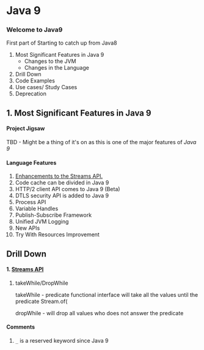 # Java 9 
### Welcome to Java9
First part of Starting to catch up from Java8

1. Most Significant Features in Java 9
    * Changes to the JVM
    * Changes in the Language
2. Drill Down
3. Code Examples
4. Use cases/ Study Cases
5. Deprecation 

## 1. Most Significant Features in Java 9
#### Project Jigsaw
TBD - Might be a thing of it's on as this is one of the major features of *Java 9*

#### Language Features
1. [Enhancements to the Streams API.](#stream-api)
2. Code cache can be divided in Java 9
3. HTTP/2 client API comes to Java 9 (Beta)
4. DTLS security API is added to Java 9
5. Process API
6. Variable Handles
7. Publish-Subscribe Framework
8. Unified JVM Logging
9. New APIs
10. Try With Resources Improvement

## Drill Down

#### 1.  [Streams API](#stream-api)
	
  1. takeWhile/DropWhile
		
		takeWhile - predicate functional interface will take all the values until the predicate
    Stream.of(

		

		dropWhile - will drop all values who does not answer the predicate


#### Comments
1. `_` is a reserved keyword since Java 9
<!--stackedit_data:
eyJoaXN0b3J5IjpbMzMzNTQyMDYzLC05NDAyMDkzMTksLTU3OT
YxNzgwMiwtODg0MzgzNDIwLC05ODk5Mjk4Ml19
-->